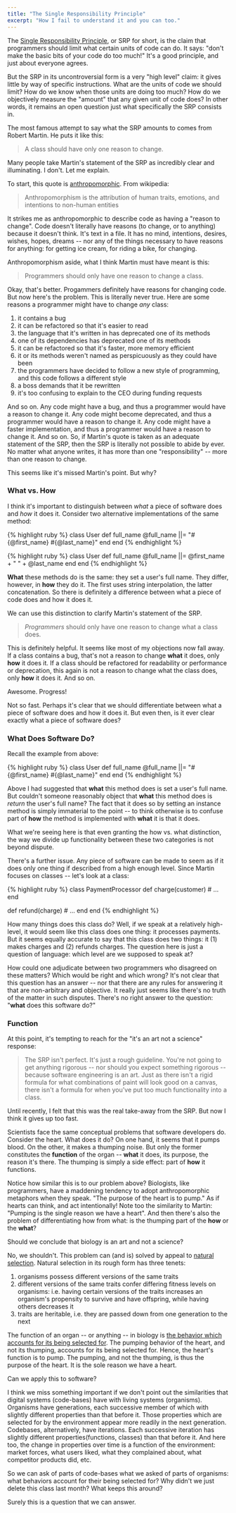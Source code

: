 ```yaml
---
title: "The Single Responsibility Principle"
excerpt: "How I fail to understand it and you can too."
---
```


The [Single Responsibility
Principle](https://en.wikipedia.org/wiki/Single_responsibility_principle),
or SRP for short, is the claim that programmers should limit what certain
units of code can do. It says: "don't make the basic bits of your code do too
much!" It's a good principle, and just about everyone agrees.

But the SRP in its uncontroversial form is a very "high level" claim: it gives
little by way of specific instructions. What are the units of code we should
limit? How do we know when those units are doing too much? How do we
objectively measure the "amount" that any given unit of code does? In other
words, it remains an open question just what specifically the SRP consists in.

The most famous attempt to say what the SRP amounts to comes from
Robert Martin. He puts it like this:

> A class should have only one reason to change.

Many people take Martin's statement of the SRP as incredibly clear and
illuminating. I don't. Let me explain.

To start, this quote is
[anthropomorphic](https://en.wikipedia.org/wiki/Anthropomorphism). From
wikipedia:

> Anthropomorphism is the attribution of human traits, emotions, and intentions
  to non-human entities

It strikes me as anthropomorphic to describe code as having a "reason
to change". Code doesn't literally have reasons (to change, or to anything)
because it doesn't think. It's text in a
file. It has no mind, intentions, desires, wishes, hopes, dreams -- nor any of
the things necessary to have reasons for anything: for getting ice cream, for
riding a bike, for changing.

Anthropomorphism aside, what I think Martin must have meant is this:

> Programmers should only have one reason to change a class.

Okay, that's better. Progammers definitely have reasons for changing code.
But now here's the problem. This is literally never true. Here are some reasons
a programmer might have to change _any_ class:

1. it contains a bug
2. it can be refactored so that it's easier to read
3. the language that it's written in has deprecated one of its methods
4. one of its dependencies has deprecated one of its methods
5. it can be refactored so that it's faster, more memory efficient
6. it or its methods weren't named as perspicuously as they could have been
7. the programmers have decided to follow a new style of programming, and this
  code follows a different style
8. a boss demands that it be rewritten
9. it's too confusing to explain to the CEO during funding requests

And so on. Any code might have a
bug, and thus a programmer would have a reason to change it. Any code might
become deprecated, and thus a programmer would have a reason to change it. Any
code might have a faster implementation, and thus a programmer would have a
reason to change it. And so on. So, if Martin's quote is taken as an
adequate statement of the SRP,
then the SRP is literally not possible to abide by ever. No matter what anyone
writes, it has more than one "responsibility" -- more than one reason to change.

This seems like it's missed Martin's point. But why?

### What vs. How
I think it's important to distinguish between _what_ a piece of software does
and _how_ it does it. Consider two alternative implementations of the same
method:

{% highlight ruby %}
class User
  def full_name
    @full_name ||= "#{@first_name} #{@last_name}"
  end
end
{% endhighlight %}

{% highlight ruby %}
class User
  def full_name
    @full_name ||= @first_name + " " + @last_name
  end
end
{% endhighlight %}

__What__ these methods do is the same: they set a user's full name.
They differ, however, in __how__ they do it. The first uses string
interpolation, the latter concatenation. So there is definitely a difference
between what a piece of code does and how it does it.

We can use this distinction to clarify Martin's statement of the SRP.

> _Programmers_ should only have one reason to change what a class does.

This is definitely helpful. It seems like most of my objections now fall
away. If a class contains a bug, that's not a reason to change __what__ it does,
only __how__ it does it. If a class should be refactored for readability or
performance or deprecation, this again is not a reason to change what the class
does, only __how__ it does it. And so on.

Awesome. Progress!

Not so fast. Perhaps it's clear that we should differentiate between what a
piece of software does and how it does it. But even then, is it ever clear
exactly what a piece of software does?

### What Does Software Do?

Recall the example from above:

{% highlight ruby %}
class User
  def full_name
    @full_name ||= "#{@first_name} #{@last_name}"
  end
end
{% endhighlight %}

Above I had suggested that __what__ this method does is set a user's full
name. But couldn't someone reasonably object that __what__ this method does
is _return_ the user's full name? The fact that it does so by setting an
instance method is simply immaterial to the point -- to think otherwise is to
confuse part of __how__ the method is implemented with __what__ it is that it
does.

What we're seeing here is that even granting the how vs. what distinction,
the way we divide up functionality between these two categories
is not beyond dispute.

There's a further issue. Any piece of software can be made to seem as if
it does only one thing if described from a high enough level.
Since Martin focuses on classes -- let's look at a class:

{% highlight ruby %}
class PaymentProcessor
  def charge(customer)
    # ...
  end

  def refund(charge)
    # ...
  end
end
{% endhighlight %}

How many things does this class do? Well, if we speak at a relatively
high-level, it would seem like this class does one thing: it processes payments.
But it seems equally accurate to say that this class does two things:
it (1) makes charges and (2) refunds charges. The question here is just a
question of language: which level are we supposed to speak at?

How could one adjudicate between two programmers who disagreed on these matters?
Which would be right and which wrong? It's not clear that this
question has an answer -- nor that there are any rules for answering
it that are non-arbitrary and objective.
It really just seems like there's no truth of the matter in such disputes.
There's no right answer to the question: "__what__ does this software do?"

### Function

At this point, it's tempting to reach for the "it's an art not a science"
response:

> The SRP isn't perfect. It's just a rough guideline. You're not going
to get anything rigorous -- nor should you expect something rigorous -- because
software engineering is an art. Just as there isn't a rigid formula for what
combinations of paint will look good on a canvas, there isn't a formula for
when you've put too much functionality into a class.

Until recently, I felt that this was the real take-away from the SRP. But now I
think it gives up too fast.

Scientists face the same conceptual problems that software
developers do. Consider the heart. What does it do? On one hand, it seems
that it pumps blood. On the other, it makes a thumping noise. But only the
former constitutes the __function__ of the organ -- __what__
it does, its purpose, the reason it's there. The thumping is simply a side
effect: part of __how__ it functions.

Notice how similar this is to our problem above? Biologists, like programmers,
have a maddening tendency to adopt anthropomorphic metaphors when they speak.
"The purpose of the heart is to pump." As if hearts can think, and act
intentionally! Note too the similarity to Martin: "Pumping is the single reason
we have a heart". And then there's also the problem of differentiating how from
what: is the thumping part of the __how__ or the __what__?

Should we conclude that biology is an art and not a science?

No, we shouldn't. This problem can (and is) solved by appeal to [natural
selection](https://en.wikipedia.org/wiki/Natural_selection). Natural selection
in its rough form has three tenets:

1. organisms possess different versions of the same traits
2. different versions of the same traits confer differing fitness levels on
   organisms: i.e. having certain versions of the traits increases an organism's
   propensity to survive and have offspring, while having others decreases it
3. traits are heritable, i.e. they are passed down from one generation to
   the next

The function of an organ -- or anything -- in biology is
[the behavior which accounts for its being selected for](https://mechanism.ucsd.edu/teaching/w10/wright.functions.%201973.pdf).
The pumping behavior of the heart, and not its thumping, accounts for its being
selected for. Hence, the heart's function is to pump. The pumping, and not the
thumping, is thus the purpose of the heart. It is the sole reason we have a
heart.

Can we apply this to software?

I think we miss something important if we don't point out the similarities that
digital systems (code-bases) have with living systems (organisms). Organisms have
generations, each successive member of which with slightly different properties
than that before it. Those properties which are selected for by the environment
appear more readily in the next generation. Codebases, alternatively, have
iterations. Each successive iteration has slightly different
properties(functions, classes) than that before it. And here too, the change in
properties over time is a function of the environment: market forces, what
users liked, what they complained about, what competitor products did, etc.

So we can ask of parts of code-bases what we asked of parts of organisms: what
behaviors account for their being selected for? Why didn't we just delete this
class last month? What keeps this around?

Surely this is a question that we can answer.
